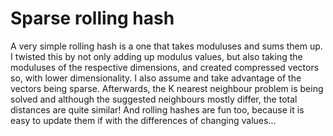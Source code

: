 # Sparse rolling hash

A very simple rolling hash is a one that takes moduluses and sums them up. I twisted this by not only adding up modulus values, but also taking the moduluses of the respective dimensions, and created compressed vectors so, with lower dimensionality. I also assume and take advantage of the vectors being sparse. Afterwards, the K nearest neighbour problem is being solved and although the suggested neighbours mostly differ, the total distances are quite similar! And rolling hashes are fun too, because it is easy to update them if with the differences of changing values...
